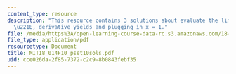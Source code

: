 ```yaml
---
content_type: resource
description: "This resource contains 3 solutions about evaluate the limits limx\u2192\
  \u221E, derivative yields and plugging in x = 1."
file: /media/https%3A/open-learning-course-data-rc.s3.amazonaws.com/18-014-calculus-with-theory-fall-2010/cce026da2f857372c2c98b0843febf35_MIT18_014F10_pset10sols.pdf
file_type: application/pdf
resourcetype: Document
title: MIT18_014F10_pset10sols.pdf
uid: cce026da-2f85-7372-c2c9-8b0843febf35
---
```


